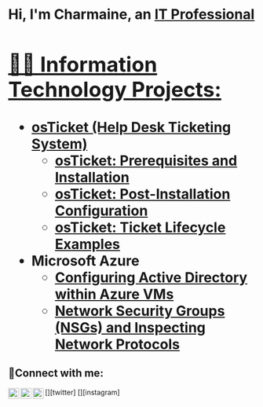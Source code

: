 <h1>Hi, I'm Charmaine, an <a href= "https://linkedin.com/in/charmaine-g-2aa8b22a0/">IT Professional

<h2>👨‍💻 Information Technology Projects:</h2>

- <b>osTicket (Help Desk Ticketing System)</b>
  - [osTicket: Prerequisites and Installation](https://github.com/charmainegrant/osticket-prereqs)
  - [osTicket: Post-Installation Configuration](https://github.com/charmainegrant/post-install-config)
  - [osTicket: Ticket Lifecycle Examples](https://github.com/charmainegrant/ticket-lifecycle)
- <b>Microsoft Azure</b>
  - [Configuring Active Directory within Azure VMs](https://github.com/charmainegrant/configure-ad)
  - [Network Security Groups (NSGs) and Inspecting Network Protocols](https://github.com/charmainegrant/azure-network-protocols/blob/main/README.md)

<h2>🤳Connect with me:</h2>

[<img align="left" alt="Josh | Twitter" width="22px" src="https://cdn.jsdelivr.net/npm/simple-icons@v3/icons/twitter.svg" />][twitter]
[<img align="left" alt="Josh | LinkedIn" width="22px" src="https://cdn.jsdelivr.net/npm/simple-icons@v3/icons/linkedin.svg" />][linkedin]
[<img align="left" alt="Josh | Instagram" width="22px" src="https://cdn.jsdelivr.net/npm/simple-icons@v3/icons/instagram.svg" />][instagram]

[linkedin]: https://linkedin.com/in/charmaine-g-2aa8b22a0/
